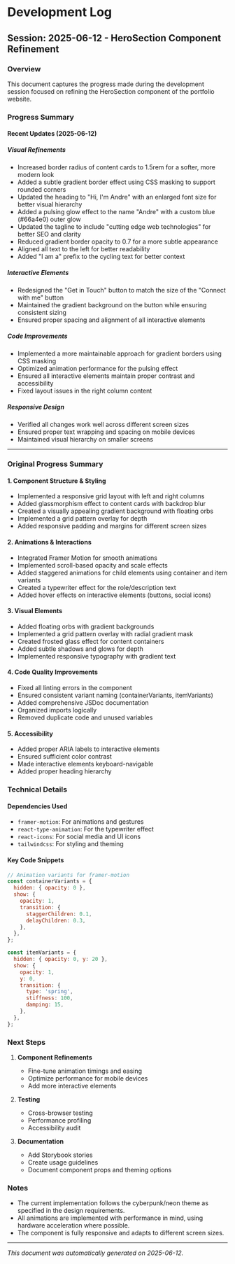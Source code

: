 # Development Log

## Session: 2025-06-12 - HeroSection Component Refinement

### Overview
This document captures the progress made during the development session focused on refining the HeroSection component of the portfolio website.

### Progress Summary

#### Recent Updates (2025-06-12)

##### Visual Refinements

- Increased border radius of content cards to 1.5rem for a softer, more modern look
- Added a subtle gradient border effect using CSS masking to support rounded corners
- Updated the heading to "Hi, I'm Andre" with an enlarged font size for better visual hierarchy
- Added a pulsing glow effect to the name "Andre" with a custom blue (#66a4e0) outer glow
- Updated the tagline to include "cutting edge web technologies" for better SEO and clarity
- Reduced gradient border opacity to 0.7 for a more subtle appearance
- Aligned all text to the left for better readability
- Added "I am a" prefix to the cycling text for better context



##### Interactive Elements

- Redesigned the "Get in Touch" button to match the size of the "Connect with me" button
- Maintained the gradient background on the button while ensuring consistent sizing
- Ensured proper spacing and alignment of all interactive elements



##### Code Improvements

- Implemented a more maintainable approach for gradient borders using CSS masking
- Optimized animation performance for the pulsing effect
- Ensured all interactive elements maintain proper contrast and accessibility
- Fixed layout issues in the right column content



##### Responsive Design

- Verified all changes work well across different screen sizes
- Ensured proper text wrapping and spacing on mobile devices
- Maintained visual hierarchy on smaller screens


---

### Original Progress Summary

#### 1. Component Structure & Styling
- Implemented a responsive grid layout with left and right columns
- Added glassmorphism effect to content cards with backdrop blur
- Created a visually appealing gradient background with floating orbs
- Implemented a grid pattern overlay for depth
- Added responsive padding and margins for different screen sizes

#### 2. Animations & Interactions
- Integrated Framer Motion for smooth animations
- Implemented scroll-based opacity and scale effects
- Added staggered animations for child elements using container and item variants
- Created a typewriter effect for the role/description text
- Added hover effects on interactive elements (buttons, social icons)

#### 3. Visual Elements
- Added floating orbs with gradient backgrounds
- Implemented a grid pattern overlay with radial gradient mask
- Created frosted glass effect for content containers
- Added subtle shadows and glows for depth
- Implemented responsive typography with gradient text

#### 4. Code Quality Improvements
- Fixed all linting errors in the component
- Ensured consistent variant naming (containerVariants, itemVariants)
- Added comprehensive JSDoc documentation
- Organized imports logically
- Removed duplicate code and unused variables

#### 5. Accessibility
- Added proper ARIA labels to interactive elements
- Ensured sufficient color contrast
- Made interactive elements keyboard-navigable
- Added proper heading hierarchy

### Technical Details

#### Dependencies Used
- `framer-motion`: For animations and gestures
- `react-type-animation`: For the typewriter effect
- `react-icons`: For social media and UI icons
- `tailwindcss`: For styling and theming

#### Key Code Snippets

```jsx
// Animation variants for framer-motion
const containerVariants = {
  hidden: { opacity: 0 },
  show: {
    opacity: 1,
    transition: {
      staggerChildren: 0.1,
      delayChildren: 0.3,
    },
  },
};

const itemVariants = {
  hidden: { opacity: 0, y: 20 },
  show: { 
    opacity: 1, 
    y: 0,
    transition: {
      type: 'spring',
      stiffness: 100,
      damping: 15,
    },
  },
};
```

### Next Steps

1. **Component Refinements**
   - Fine-tune animation timings and easing
   - Optimize performance for mobile devices
   - Add more interactive elements

2. **Testing**
   - Cross-browser testing
   - Performance profiling
   - Accessibility audit

3. **Documentation**
   - Add Storybook stories
   - Create usage guidelines
   - Document component props and theming options

### Notes
- The current implementation follows the cyberpunk/neon theme as specified in the design requirements.
- All animations are implemented with performance in mind, using hardware acceleration where possible.
- The component is fully responsive and adapts to different screen sizes.

---

*This document was automatically generated on 2025-06-12.*
